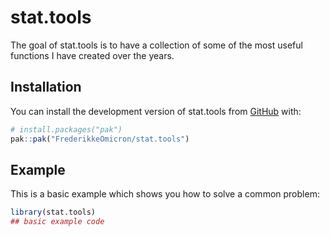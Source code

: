 
<!-- README.md is generated from README.Rmd. Please edit that file -->

# stat.tools

<!-- badges: start -->

<!-- badges: end -->

The goal of stat.tools is to have a collection of some of the most
useful functions I have created over the years.

## Installation

You can install the development version of stat.tools from
[GitHub](https://github.com/) with:

``` r
# install.packages("pak")
pak::pak("FrederikkeOmicron/stat.tools")
```

## Example

This is a basic example which shows you how to solve a common problem:

``` r
library(stat.tools)
## basic example code
```
